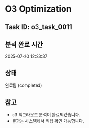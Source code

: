 # O3 Optimization

## Task ID: o3_task_0011

## 분석 완료 시간
2025-07-20 12:23:37

## 상태
완료됨 (completed)

## 참고
- o3 백그라운드 분석이 완료되었습니다.
- 결과는 시스템에서 직접 확인 가능합니다.
